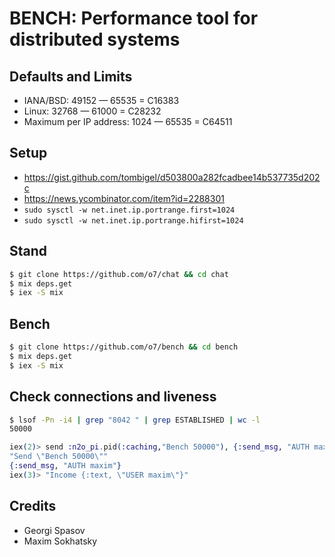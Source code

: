 # BENCH: Performance tool for distributed systems

Defaults and Limits
-------------------

* IANA/BSD: 49152 — 65535 = C16383
* Linux: 32768 — 61000 = C28232
* Maximum per IP address: 1024 — 65535 = C64511

Setup
-----

* https://gist.github.com/tombigel/d503800a282fcadbee14b537735d202c
* https://news.ycombinator.com/item?id=2288301
* `sudo sysctl -w net.inet.ip.portrange.first=1024`
* `sudo sysctl -w net.inet.ip.portrange.hifirst=1024`

Stand
-----

```sh
$ git clone https://github.com/o7/chat && cd chat
$ mix deps.get
$ iex -S mix
```

Bench
-----

```sh
$ git clone https://github.com/o7/bench && cd bench
$ mix deps.get
$ iex -S mix
```

Check connections and liveness
------------------------------

```sh
$ lsof -Pn -i4 | grep "8042 " | grep ESTABLISHED | wc -l
50000
```

```elixir
iex(2)> send :n2o_pi.pid(:caching,"Bench 50000"), {:send_msg, "AUTH maxim"}
"Send \"Bench 50000\""
{:send_msg, "AUTH maxim"}
iex(3)> "Income {:text, \"USER maxim\"}"
```

Credits
-------

* Georgi Spasov
* Maxim Sokhatsky
